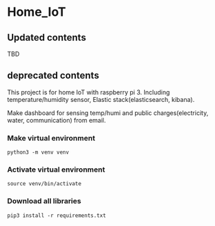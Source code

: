 # Home_IoT

## Updated contents

TBD

## deprecated contents

This project is for home IoT with raspberry pi 3. Including temperature/humidity sensor, Elastic stack(elasticsearch, kibana). 

Make dashboard for sensing temp/humi and public charges(electricity, water, communication) from email.

### Make virtual environment
```
python3 -m venv venv
```

### Activate virtual environment
```
source venv/bin/activate
```

### Download all libraries
```
pip3 install -r requirements.txt
```
